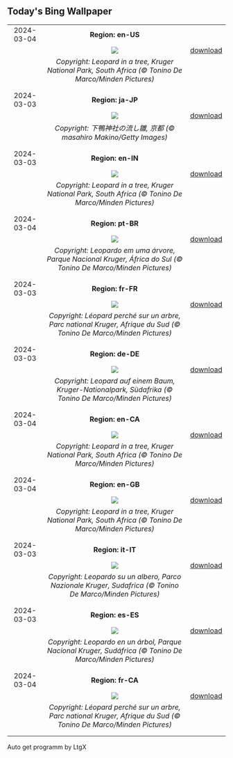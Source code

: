## Today's Bing Wallpaper
|      |      |      |
| :----: | :----: | :----: |
|2024-03-04|**Region: en-US**||
||![](https://www.bing.com/th?id=OHR.KrugerLeopard_EN-US3980767237_UHD.jpg&pid=hp&w=1152&h=648&rs=1&c=4)| [download](https://www.bing.com/th?id=OHR.KrugerLeopard_EN-US3980767237_UHD.jpg)|
||*Copyright: Leopard in a tree, Kruger National Park, South Africa (© Tonino De Marco/Minden Pictures)*
||
|||
|2024-03-03|**Region: ja-JP**||
||![](https://www.bing.com/th?id=OHR.Hinamatsuri2024_JA-JP0939071176_UHD.jpg&pid=hp&w=1152&h=648&rs=1&c=4)| [download](https://www.bing.com/th?id=OHR.Hinamatsuri2024_JA-JP0939071176_UHD.jpg)|
||*Copyright: 下鴨神社の流し雛, 京都 (© masahiro Makino/Getty Images)*
||
|||
|2024-03-03|**Region: en-IN**||
||![](https://www.bing.com/th?id=OHR.KrugerLeopard_EN-IN2497124555_UHD.jpg&pid=hp&w=1152&h=648&rs=1&c=4)| [download](https://www.bing.com/th?id=OHR.KrugerLeopard_EN-IN2497124555_UHD.jpg)|
||*Copyright: Leopard in a tree, Kruger National Park, South Africa (© Tonino De Marco/Minden Pictures)*
||
|||
|2024-03-04|**Region: pt-BR**||
||![](https://www.bing.com/th?id=OHR.KrugerLeopard_PT-BR1839115082_UHD.jpg&pid=hp&w=1152&h=648&rs=1&c=4)| [download](https://www.bing.com/th?id=OHR.KrugerLeopard_PT-BR1839115082_UHD.jpg)|
||*Copyright: Leopardo em uma árvore, Parque Nacional Kruger, África do Sul (© Tonino De Marco/Minden Pictures)*
||
|||
|2024-03-03|**Region: fr-FR**||
||![](https://www.bing.com/th?id=OHR.KrugerLeopard_FR-FR6172062962_UHD.jpg&pid=hp&w=1152&h=648&rs=1&c=4)| [download](https://www.bing.com/th?id=OHR.KrugerLeopard_FR-FR6172062962_UHD.jpg)|
||*Copyright: Léopard perché sur un arbre, Parc national Kruger, Afrique du Sud (© Tonino De Marco/Minden Pictures)*
||
|||
|2024-03-03|**Region: de-DE**||
||![](https://www.bing.com/th?id=OHR.KrugerLeopard_DE-DE5629727103_UHD.jpg&pid=hp&w=1152&h=648&rs=1&c=4)| [download](https://www.bing.com/th?id=OHR.KrugerLeopard_DE-DE5629727103_UHD.jpg)|
||*Copyright: Leopard auf einem Baum, Kruger-Nationalpark, Südafrika (© Tonino De Marco/Minden Pictures)*
||
|||
|2024-03-04|**Region: en-CA**||
||![](https://www.bing.com/th?id=OHR.KrugerLeopard_EN-CA0192962023_UHD.jpg&pid=hp&w=1152&h=648&rs=1&c=4)| [download](https://www.bing.com/th?id=OHR.KrugerLeopard_EN-CA0192962023_UHD.jpg)|
||*Copyright: Leopard in a tree, Kruger National Park, South Africa (© Tonino De Marco/Minden Pictures)*
||
|||
|2024-03-04|**Region: en-GB**||
||![](https://www.bing.com/th?id=OHR.KrugerLeopard_EN-GB7548648267_UHD.jpg&pid=hp&w=1152&h=648&rs=1&c=4)| [download](https://www.bing.com/th?id=OHR.KrugerLeopard_EN-GB7548648267_UHD.jpg)|
||*Copyright: Leopard in a tree, Kruger National Park, South Africa (© Tonino De Marco/Minden Pictures)*
||
|||
|2024-03-03|**Region: it-IT**||
||![](https://www.bing.com/th?id=OHR.KrugerLeopard_IT-IT3868840858_UHD.jpg&pid=hp&w=1152&h=648&rs=1&c=4)| [download](https://www.bing.com/th?id=OHR.KrugerLeopard_IT-IT3868840858_UHD.jpg)|
||*Copyright: Leopardo su un albero, Parco Nazionale Kruger, Sudafrica (© Tonino De Marco/Minden Pictures)*
||
|||
|2024-03-03|**Region: es-ES**||
||![](https://www.bing.com/th?id=OHR.KrugerLeopard_ES-ES8263173338_UHD.jpg&pid=hp&w=1152&h=648&rs=1&c=4)| [download](https://www.bing.com/th?id=OHR.KrugerLeopard_ES-ES8263173338_UHD.jpg)|
||*Copyright: Leopardo en un árbol, Parque Nacional Kruger, Sudáfrica (© Tonino De Marco/Minden Pictures)*
||
|||
|2024-03-04|**Region: fr-CA**||
||![](https://www.bing.com/th?id=OHR.KrugerLeopard_FR-CA5062998133_UHD.jpg&pid=hp&w=1152&h=648&rs=1&c=4)| [download](https://www.bing.com/th?id=OHR.KrugerLeopard_FR-CA5062998133_UHD.jpg)|
||*Copyright: Léopard perché sur un arbre, Parc national Kruger, Afrique du Sud (© Tonino De Marco/Minden Pictures)*
||
|||

Auto get programm by LtgX
